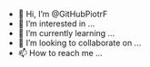 - 👋 Hi, I’m @GitHubPiotrF
- 👀 I’m interested in ...
- 🌱 I’m currently learning ...
- 💞️ I’m looking to collaborate on ...
- 📫 How to reach me ...

<!---
GitHubPiotrF/GitHubPiotrF is a ✨ special ✨ repository because its `README.md` (this file) appears on your GitHub profile.
You can click the Preview link to take a look at your changes.
--->
